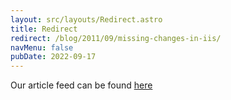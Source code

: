 ```yaml
---
layout: src/layouts/Redirect.astro
title: Redirect
redirect: /blog/2011/09/missing-changes-in-iis/
navMenu: false
pubDate: 2022-09-17
---
```

<div>
Our article feed can be found <a href="/blog/2011/09/missing-changes-in-iis/">here</a>
</div>
